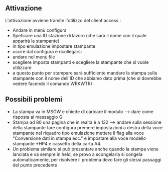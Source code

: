 ## Attivazione
L'attivazione avviene tramite l'utilizzo del client access : 

- Andare in menù configura
- Speficare una ID stazione di lavoro (che sarà il nome con il quale   apparirà la stampante)
- in tipo emulazione impostare stampante
- uscire dal configura e ricollegarsi
- andare nel menù file
- scegliere imposta stampanti e scegliere la stampante che si vuole   utilizzare
- a questo punto per stampare sarà sufficiente mandare la stampa    sulla stampante con il nome dell'ID che abbiamo dato prima (che   si dovrebbe vedere facendo il comando WRKWTR)


## Possibili problemi

- La stampa va in MSGW e chiede di caricare il modulo --> dare come   risposta al messaggio G
- Stampa ad 80 una pagina che in realtà è a 132 --> andare sulla sessione della stampante fare configura premere impostazioni a destra della voce stampante nel riquadro tipo emulazione mettere il flag alla voce "Conversione dati in stampa ecc." e impostare alla voce modello stampante *HP4 e cassetto della carta A4.
- Un problema similare si può presentare anche quando la stampa viene lanciata e va sempre in held, se provo a scongelarla si congela automaticamente, per risolvere il problema devo fare gli stessi passaggi del punto precedente

